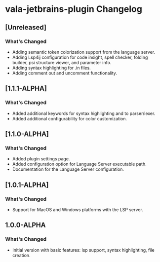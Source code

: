 <!-- Keep a Changelog guide -> https://keepachangelog.com -->

# vala-jetbrains-plugin Changelog
## [Unreleased]
### What's Changed
- Adding semantic token colorization support from the language server.
- Adding Lsp4ij configuration for code insight, spell checker, folding builder, psi structure viewer, and parameter
  info.
- Adding syntax highlighting for .in files.
- Adding comment out and uncomment functionality.

## [1.1.1-ALPHA]
### What's Changed
- Added additional keywords for syntax highlighting and to parser/lexer.
- Added additional configurability for color customization.

## [1.1.0-ALPHA]
### What's Changed
- Added plugin settings page.
- Added configuration option for Language Server executable path.
- Documentation for the Language Server configuration.

## [1.0.1-ALPHA]
### What's Changed
- Support for MacOS and Windows platforms with the LSP server.

## 1.0.0-ALPHA
### What's Changed
- Initial version with basic features: lsp support, syntax highlighting, file creation.